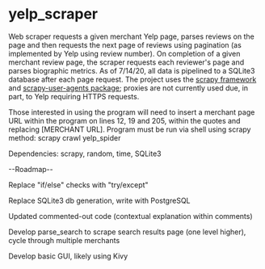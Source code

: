 # yelp_scraper
Web scraper requests a given merchant Yelp page, parses reviews on the page and then requests the next page of reviews using pagination (as implemented by Yelp using review number). On completion of a given merchant review page, the scraper requests each reviewer's page and parses biographic metrics. As of 7/14/20, all data is pipelined to a SQLite3 database after each page request. The project uses the [scrapy framework](https://github.com/scrapy) and [scrapy-user-agents package](https://pypi.org/project/scrapy-user-agents/); proxies are not currently used due, in part, to Yelp requiring HTTPS requests.

Those interested in using the program will need to insert a merchant page URL within the program on lines 12, 19 and 205, within the quotes and replacing [MERCHANT URL]. Program must be run via shell using scrapy method: scrapy crawl yelp_spider

Dependencies: scrapy, random, time, SQLite3

--Roadmap--

Replace "if/else" checks with "try/except"

Replace SQLite3 db generation, write with PostgreSQL

Updated commented-out code (contextual explanation within comments)

Develop parse_search to scrape search results page (one level higher), cycle through multiple merchants

Develop basic GUI, likely using Kivy
